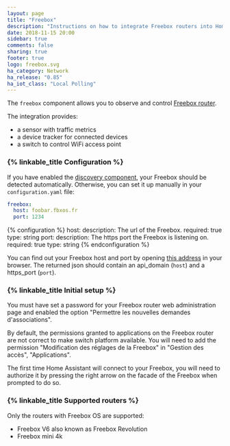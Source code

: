 ```yaml
---
layout: page
title: "Freebox"
description: "Instructions on how to integrate Freebox routers into Home Assistant."
date: 2018-11-15 20:00
sidebar: true
comments: false
sharing: true
footer: true
logo: freebox.svg
ha_category: Network
ha_release: "0.85"
ha_iot_class: "Local Polling"
---
```


The `freebox` component allows you to observe and control [Freebox router](http://www.free.fr/).

The integration provides:

* a sensor with traffic metrics
* a device tracker for connected devices
* a switch to control WiFi access point

### {% linkable_title Configuration %}

If you have enabled the [discovery component](/components/discovery/),
your Freebox should be detected automatically. Otherwise, you can set it
up manually in your `configuration.yaml` file:

```yaml
freebox:
  host: foobar.fbxos.fr
  port: 1234
```

{% configuration %}
host:
  description: The url of the Freebox.
  required: true
  type: string
port:
  description: The https port the Freebox is listening on.
  required: true
  type: string
{% endconfiguration %}

You can find out your Freebox host and port by opening
[this address](http://mafreebox.freebox.fr/api_version) in your browser. The
returned json should contain an api_domain (`host`) and a https_port (`port`).

### {% linkable_title Initial setup %}

<p class='note warning'>
You must have set a password for your Freebox router web administration page and enabled the option "Permettre les nouvelles demandes d'associations".
</p>

<p class='note warning'>
By default, the permissions granted to applications on the Freebox router are not correct to make switch platform available. You will need to add the permission "Modification des réglages de la Freebox" in "Gestion des accès", "Applications".
</p>

The first time Home Assistant will connect to your Freebox, you will need to
authorize it by pressing the right arrow on the facade of the Freebox when
prompted to do so.

### {% linkable_title Supported routers %}

Only the routers with Freebox OS are supported:
* Freebox V6 also known as Freebox Revolution
* Freebox mini 4k
